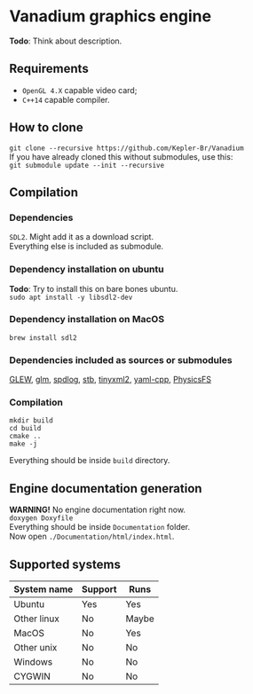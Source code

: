 # Vanadium graphics engine
**Todo**: Think about description.
## Requirements
* `OpenGL 4.X` capable video card;
* `C++14` capable compiler.
## How to clone
`git clone --recursive https://github.com/Kepler-Br/Vanadium`  
If you have already cloned this without submodules, use this:  
`git submodule update --init --recursive`
## Compilation
### Dependencies
`SDL2`. Might add it as a download script.  
Everything else is included as submodule.
### Dependency installation on ubuntu
**Todo**: Try to install this on bare bones ubuntu.    
```sudo apt install -y libsdl2-dev```
### Dependency installation on MacOS   
```brew install sdl2```
### Dependencies included as sources or submodules
[GLEW](https://github.com/nigels-com/glew), 
[glm](https://github.com/g-truc/glm), 
[spdlog](https://github.com/gabime/spdlog), 
[stb](https://github.com/nothings/stb),
[tinyxml2](https://github.com/leethomason/tinyxml2),
[yaml-cpp](https://github.com/jbeder/yaml-cpp),
[PhysicsFS](https://icculus.org/physfs/)
### Compilation
```
mkdir build
cd build
cmake ..
make -j
```  
Everything should be inside `build` directory.

## Engine documentation generation
**WARNING!** No engine documentation right now.  
`doxygen Doxyfile`  
Everything should be inside `Documentation` folder.  
Now open `./Documentation/html/index.html`.
## Supported systems
| System name   | Support       | Runs          |
| ------------- | ------------- | ------------- |
| Ubuntu        | Yes           | Yes           |
| Other linux   | No            | Maybe         |
| MacOS         | No            | Yes           |
| Other unix    | No            | No            |
| Windows       | No            | No            |
| CYGWIN        | No            | No            |
